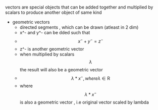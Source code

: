 vectors are special objects that can be added together  and multiplied by scalars to produce another object of same kind 

- geometric vectors
	- directed segments , which can be drawn (atleast in 2 dim)
	- x^- and y^- can be dded such that
	- $$x^- + y^- = z^-$$
	- z^- is another geometric vector
	- when multiplied by scalars $$\lambda$$ the result will also be a geometric vector
	- $$ \lambda * x^- , where \lambda  \in \mathrm{R}  $$
	- where $$\lambda * x^- $$is also a geometric vector , i.e original vector scaled by lambda



	